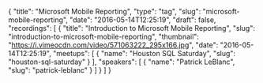 {
  "title": "Microsoft Mobile Reporting",
  "type": "tag",
  "slug": "microsoft-mobile-reporting",
  "date": "2016-05-14T12:25:19",
  "draft": false,
  "recordings": [
    {
      "title": "Introduction to Microsoft Mobile Reporting",
      "slug": "introduction-to-microsoft-mobile-reporting",
      "thumbnail": "https://i.vimeocdn.com/video/571063222_295x166.jpg",
      "date": "2016-05-14T12:25:19",
      "meetups": [
        {
          "name": "Houston SQL Saturday",
          "slug": "houston-sql-saturday"
        }
      ],
      "speakers": [
        {
          "name": "Patrick LeBlanc",
          "slug": "patrick-leblanc"
        }
      ]
    }
  ]
}